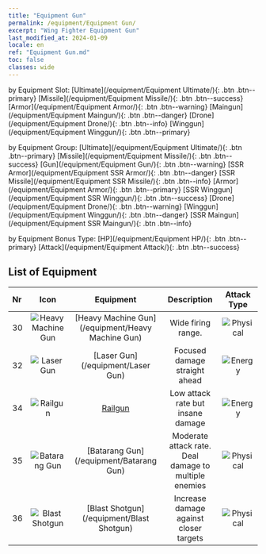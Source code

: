 ```yaml
---
title: "Equipment Gun"
permalink: /equipment/Equipment Gun/
excerpt: "Wing Fighter Equipment Gun"
last_modified_at: 2024-01-09
locale: en
ref: "Equipment Gun.md"
toc: false
classes: wide
---
```


  by Equipment Slot:  [Ultimate](/equipment/Equipment Ultimate/){: .btn .btn--primary}   [Missile](/equipment/Equipment Missile/){: .btn .btn--success}   [Armor](/equipment/Equipment Armor/){: .btn .btn--warning}   [Maingun](/equipment/Equipment Maingun/){: .btn .btn--danger}   [Drone](/equipment/Equipment Drone/){: .btn .btn--info}   [Winggun](/equipment/Equipment Winggun/){: .btn .btn--primary} 

  by Equipment Group:  [Ultimate](/equipment/Equipment Ultimate/){: .btn .btn--primary}   [Missile](/equipment/Equipment Missile/){: .btn .btn--success}   [Gun](/equipment/Equipment Gun/){: .btn .btn--warning}   [SSR Armor](/equipment/Equipment SSR Armor/){: .btn .btn--danger}   [SSR Missile](/equipment/Equipment SSR Missile/){: .btn .btn--info}   [Armor](/equipment/Equipment Armor/){: .btn .btn--primary}   [SSR Winggun](/equipment/Equipment SSR Winggun/){: .btn .btn--success}   [Drone](/equipment/Equipment Drone/){: .btn .btn--warning}   [Winggun](/equipment/Equipment Winggun/){: .btn .btn--danger}   [SSR Maingun](/equipment/Equipment SSR Maingun/){: .btn .btn--info} 

  by Equipment Bonus Type:  [HP](/equipment/Equipment HP/){: .btn .btn--primary}   [Attack](/equipment/Equipment Attack/){: .btn .btn--success} 

## List of Equipment

  |  Nr | Icon |      Equipment        |   Description   | Attack Type |
  |:----|:----:|:---------------:|:---------------:|:---:|
  | 30 | ![Heavy Machine Gun](/images/equipment/zhupao1_p.png) | [Heavy Machine Gun](/equipment/Heavy Machine Gun) | Wide firing range. | ![Physical](/images/common_sx_icon9.png) | 
  | 32 | ![Laser Gun](/images/equipment/zhupao2_p.png) | [Laser Gun](/equipment/Laser Gun) | Focused damage straight ahead | ![Energy](/images/common_sx_icon8.png) | 
  | 34 | ![Railgun](/images/equipment/zhupao3_p.png) | [Railgun](/equipment/Railgun) | Low attack rate but insane damage | ![Energy](/images/common_sx_icon8.png) | 
  | 35 | ![Batarang Gun](/images/equipment/zhupao4_p.png) | [Batarang Gun](/equipment/Batarang Gun) | Moderate attack rate. Deal damage to multiple enemies | ![Physical](/images/common_sx_icon9.png) | 
  | 36 | ![Blast Shotgun](/images/equipment/zhupao5_p.png) | [Blast Shotgun](/equipment/Blast Shotgun) | Increase damage against closer targets | ![Physical](/images/common_sx_icon9.png) | 
